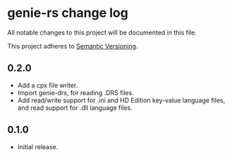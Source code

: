 # genie-rs change log

All notable changes to this project will be documented in this file.

This project adheres to [Semantic Versioning](http://semver.org/).

## 0.2.0
* Add a cpx file writer.
* Import genie-drs, for reading .DRS files.
* Add read/write support for .ini and HD Edition key-value language files, and read support for .dll language files.

## 0.1.0
* Initial release.
